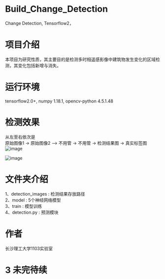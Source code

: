 # Build_Change_Detection
Change Detection, Tensorflow2，
  
  
# 项目介绍  
本项目为研究性质，其主要目的是检测多时相遥感影像中建筑物发生变化的区域检测，其变化包括新增与消失。  
  
# 运行环境  
tensorflow2.0+, numpy 1.18.1, opencv-python 4.5.1.48  
  
# 检测效果  
从左至右依次是  
原始图像1 -> 原始图像2 —> 不用管 -> 不用管 -> 检测结果图 -> 真实标签图  
![image](./detection_images/94.png)  

![image](./detection_images/104.png)  

# 文件夹介绍  
1、detection_images      :       检测结果存放路径  
2、model                 :       5个神经网络模型  
3、train                 :       模型训练  
4、detection.py          :       预测模块  

# 作者  
长沙理工大学1103实验室  
  
# 3 未完待续  